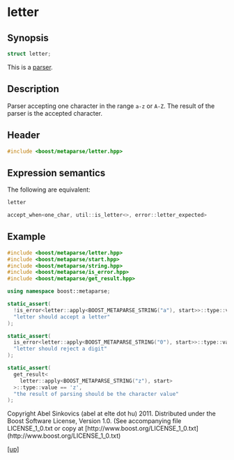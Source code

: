 # letter

## Synopsis

```cpp
struct letter;
```

This is a [parser](parser.html).

## Description

Parser accepting one character in the range `a-z` or `A-Z`. The result of the
parser is the accepted character.

## Header

```cpp
#include <boost/metaparse/letter.hpp>
```

## Expression semantics

The following are equivalent:

```cpp
letter

accept_when<one_char, util::is_letter<>, error::letter_expected>
```

## Example

```cpp
#include <boost/metaparse/letter.hpp>
#include <boost/metaparse/start.hpp>
#include <boost/metaparse/string.hpp>
#include <boost/metaparse/is_error.hpp>
#include <boost/metaparse/get_result.hpp>

using namespace boost::metaparse;

static_assert(
  !is_error<letter::apply<BOOST_METAPARSE_STRING("a"), start>>::type::value,
  "letter should accept a letter"
);

static_assert(
  is_error<letter::apply<BOOST_METAPARSE_STRING("0"), start>>::type::value,
  "letter should reject a digit"
);

static_assert(
  get_result<
    letter::apply<BOOST_METAPARSE_STRING("z"), start>
  >::type::value == 'z',
  "the result of parsing should be the character value"
);
```

<p class="copyright">
Copyright Abel Sinkovics (abel at elte dot hu) 2011.
Distributed under the Boost Software License, Version 1.0.
(See accompanying file LICENSE_1_0.txt or copy at
[http://www.boost.org/LICENSE_1_0.txt](http://www.boost.org/LICENSE_1_0.txt)
</p>

[[up]](reference.html)

